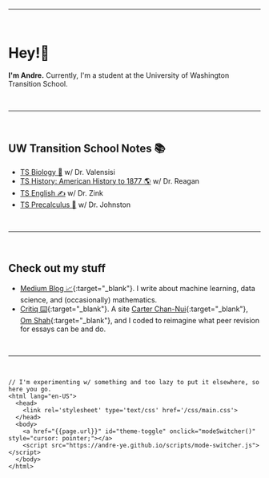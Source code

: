 

---

<br>

# Hey!👋
**I'm Andre.** Currently, I'm a student at the University of Washington Transition School.

<br>

---

<br>

## UW Transition School Notes 📚
- [TS Biology 🧬](https://andre-ye.github.io/biology/biology_navigation) w/ Dr. Valensisi
- [TS History: American History to 1877 🌎](https://andre-ye.github.io/history/history_navigation) w/ Dr. Reagan
- [TS English ✍️](https://andre-ye.github.io/english/english_navigation) w/ Dr. Zink
- [TS Precalculus 📐](andre-ye.github.io/precalc/precalculus_navigation) w/ Dr. Johnston

<br> 

---

<br>

## Check out my stuff
- [Medium Blog 📈](https://andre-ye.medium.com){:target="_blank"}. I write about machine learning, data science, and (occasionally) mathematics.
- [Critiq ⌨️](https://critiq.tech){:target="_blank"}. A site [Carter Chan-Nui](https://www.linkedin.com/in/carterchannui/){:target="_blank"}, [Om Shah](https://www.linkedin.com/in/om-shah-5a0b571ab/){:target="_blank"}, and I coded to reimagine what peer revision for essays can be and do.

<br> 

---

<br>

```text
// I'm experimenting w/ something and too lazy to put it elsewhere, so here you go.
<html lang="en-US">  
  <head>
    <link rel='stylesheet' type='text/css' href='/css/main.css'>
  </head>
  <body>
    <a href="{{page.url}}" id="theme-toggle" onclick="modeSwitcher()" style="cursor: pointer;"></a>
    <script src="https://andre-ye.github.io/scripts/mode-switcher.js"></script>
  </body>
</html>
```
